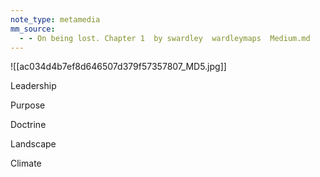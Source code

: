 ```yaml
---
note_type: metamedia
mm_source:
  - - On being lost. Chapter 1  by swardley  wardleymaps  Medium.md
---
```


![[ac034d4b7ef8d646507d379f57357807_MD5.jpg]]

Leadership

Purpose

Doctrine

Landscape

Climate


